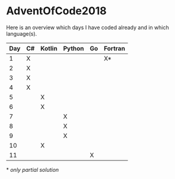 # AdventOfCode2018
Here is an overview which days I have coded already and in which language(s).

| Day | C# | Kotlin | Python | Go | Fortran |
|-----|----|--------|--------|----|---------|
| 1   | X  |        |        |    | X*      |
| 2   | X  |        |        |    |         |
| 3   | X  |        |        |    |         |
| 4   | X  |        |        |    |         |
| 5   |    | X      |        |    |         |
| 6   |    | X      |        |    |         |
| 7   |    |        | X      |    |         |
| 8   |    |        | X      |    |         |
| 9   |    |        | X      |    |         |
| 10  |    | X      |        |    |         |
| 11  |    |        |        | X  |         |

\* _only partial solution_ 
